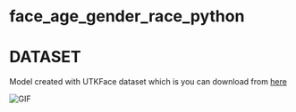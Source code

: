 # face_age_gender_race_python

# DATASET

Model created with UTKFace dataset which is you can download from [here](https://susanqq.github.io/UTKFace/)

![GIF](https://media.giphy.com/media/9M52fOHSCcZrVAIYzU/giphy.gif)
